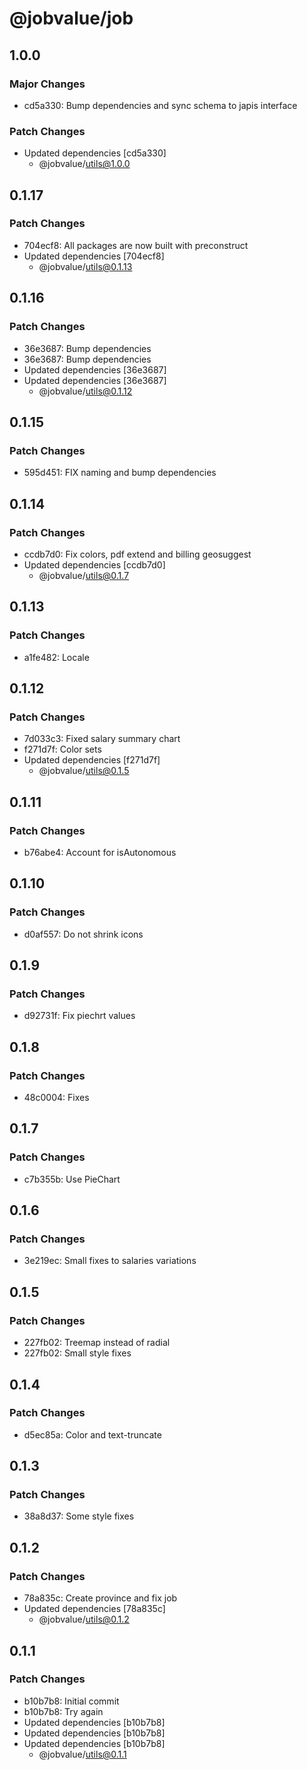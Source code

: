 # @jobvalue/job

## 1.0.0

### Major Changes

- cd5a330: Bump dependencies and sync schema to japis interface

### Patch Changes

- Updated dependencies [cd5a330]
  - @jobvalue/utils@1.0.0

## 0.1.17

### Patch Changes

- 704ecf8: All packages are now built with preconstruct
- Updated dependencies [704ecf8]
  - @jobvalue/utils@0.1.13

## 0.1.16

### Patch Changes

- 36e3687: Bump dependencies
- 36e3687: Bump dependencies
- Updated dependencies [36e3687]
- Updated dependencies [36e3687]
  - @jobvalue/utils@0.1.12

## 0.1.15

### Patch Changes

- 595d451: FIX naming and bump dependencies

## 0.1.14

### Patch Changes

- ccdb7d0: Fix colors, pdf extend and billing geosuggest
- Updated dependencies [ccdb7d0]
  - @jobvalue/utils@0.1.7

## 0.1.13

### Patch Changes

- a1fe482: Locale

## 0.1.12

### Patch Changes

- 7d033c3: Fixed salary summary chart
- f271d7f: Color sets
- Updated dependencies [f271d7f]
  - @jobvalue/utils@0.1.5

## 0.1.11

### Patch Changes

- b76abe4: Account for isAutonomous

## 0.1.10

### Patch Changes

- d0af557: Do not shrink icons

## 0.1.9

### Patch Changes

- d92731f: Fix piechrt values

## 0.1.8

### Patch Changes

- 48c0004: Fixes

## 0.1.7

### Patch Changes

- c7b355b: Use PieChart

## 0.1.6

### Patch Changes

- 3e219ec: Small fixes to salaries variations

## 0.1.5

### Patch Changes

- 227fb02: Treemap instead of radial
- 227fb02: Small style fixes

## 0.1.4

### Patch Changes

- d5ec85a: Color and text-truncate

## 0.1.3

### Patch Changes

- 38a8d37: Some style fixes

## 0.1.2

### Patch Changes

- 78a835c: Create province and fix job
- Updated dependencies [78a835c]
  - @jobvalue/utils@0.1.2

## 0.1.1

### Patch Changes

- b10b7b8: Initial commit
- b10b7b8: Try again
- Updated dependencies [b10b7b8]
- Updated dependencies [b10b7b8]
- Updated dependencies [b10b7b8]
  - @jobvalue/utils@0.1.1

